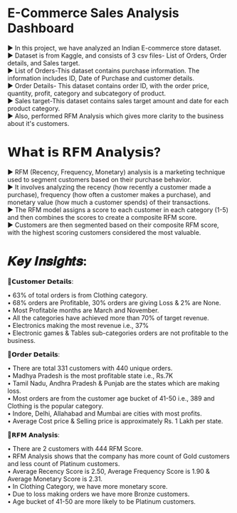 # E-Commerce Sales Analysis Dashboard 

► In this project, we have analyzed an Indian E-commerce store dataset. <br>
► Dataset is from Kaggle, and consists of 3 csv files- List of Orders, Order details, and Sales target. <br>
► List of Orders-This dataset contains purchase information. The information includes ID, Date of Purchase and customer details. <br>
► Order Details- This dataset contains order ID, with the order price, quantity, profit, category and subcategory of product.<br>
► Sales target-This dataset contains sales target amount and date for each product category. <br>
► Also, performed RFM Analysis which gives more clarity to the business about it's customers. <br>

# 𝗪𝗵𝗮𝘁 𝗶𝘀 𝗥𝗙𝗠 𝗔𝗻𝗮𝗹𝘆𝘀𝗶𝘀? <br>

► RFM (Recency, Frequency, Monetary) analysis is a marketing technique used to segment customers based on their purchase behavior. <br>
► It involves analyzing the recency (how recently a customer made a purchase), frequency (how often a customer makes a purchase), and monetary value (how much a customer spends) of their transactions. <br>
► The RFM model assigns a score to each customer in each category (1-5) and then combines the scores to create a composite RFM score. <br>
► Customers are then segmented based on their composite RFM score, with the highest scoring customers considered the most valuable. <br>

# 𝑲𝒆𝒚 𝑰𝒏𝒔𝒊𝒈𝒉𝒕𝒔: <br>

🎯𝗖𝘂𝘀𝘁𝗼𝗺𝗲𝗿 𝗗𝗲𝘁𝗮𝗶𝗹𝘀:

• 63% of total orders is from Clothing category. <br>
• 68% orders are Profitable, 30% orders are giving Loss & 2% are None. <br>
• Most Profitable months are March and November. <br>
• All the categories have achieved more than 70% of target revenue.<br>
• Electronics making the most revenue i.e., 37% <br>
• Electronic games & Tables sub-categories orders are not profitable to the business. <br>

🎯𝗢𝗿𝗱𝗲𝗿 𝗗𝗲𝘁𝗮𝗶𝗹𝘀:

• There are total 331 customers with 440 unique orders. <br>
• Madhya Pradesh is the most profitable state i.e., Rs.7K <br>
• Tamil Nadu, Andhra Pradesh & Punjab are the states which are making loss. <br>
• Most orders are from the customer age bucket of 41-50 i.e., 389 and Clothing is the popular category. <br>
• Indore, Delhi, Allahabad and Mumbai are cities with most profits. <br>
• Average Cost price & Selling price is approximately Rs. 1 Lakh per state. <br>

🎯𝗥𝗙𝗠 𝗔𝗻𝗮𝗹𝘆𝘀𝗶𝘀:

• There are 2 customers with 444 RFM Score. <br>
• RFM Analysis shows that the company has more count of Gold customers and less count of Platinum customers. <br>
• Average Recency Score is 2.50, Average Frequency Score is 1.90 & Average Monetary Score is 2.31. <br>
• In Clothing Category, we have more monetary score. <br>
• Due to loss making orders we have more Bronze customers. <br>
• Age bucket of 41-50 are more likely to be Platinum customers. <br>



